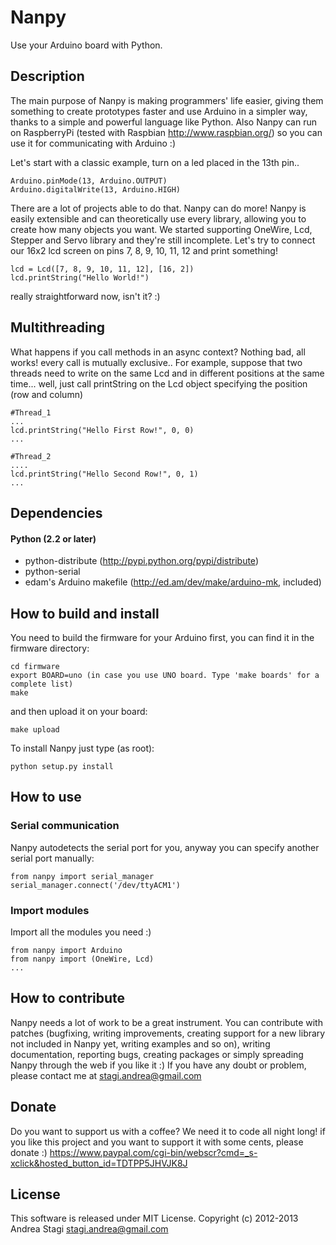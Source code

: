 Nanpy
=====

Use your Arduino board with Python.

Description
-----------

The main purpose of Nanpy is making programmers' life easier, giving them something to create prototypes faster and use Arduino in a simpler way, thanks to a simple and powerful language like Python. Also Nanpy can run on RaspberryPi (tested with Raspbian http://www.raspbian.org/) so you can use it for communicating with Arduino :)

Let's start with a classic example, turn on a led placed in the 13th pin..

	Arduino.pinMode(13, Arduino.OUTPUT)
	Arduino.digitalWrite(13, Arduino.HIGH)

There are a lot of projects able to do that. Nanpy can do more! 
Nanpy is easily extensible and can theoretically use every library, allowing you to create how many objects you want.
We started supporting OneWire, Lcd, Stepper and Servo library and they're still incomplete.
Let's try to connect our 16x2 lcd screen on pins 7, 8, 9, 10, 11, 12 and print something!

	lcd = Lcd([7, 8, 9, 10, 11, 12], [16, 2])
	lcd.printString("Hello World!")

really straightforward now, isn't it? :)

Multithreading
--------------

What happens if you call methods in an async context? Nothing bad, all works! every call is mutually exclusive.. For example, suppose that two threads need to write on the same Lcd and in different positions at the same time... well, just call printString on the Lcd object specifying the position (row and column)

	#Thread_1
	...
	lcd.printString("Hello First Row!", 0, 0)
	...
	
	#Thread_2
	....
	lcd.printString("Hello Second Row!", 0, 1)
	...

Dependencies
------------

#### Python (2.2 or later)
- python-distribute (http://pypi.python.org/pypi/distribute)
- python-serial
- edam's Arduino makefile (http://ed.am/dev/make/arduino-mk, included)

How to build and install
------------------------

You need to build the firmware for your Arduino first, you can find it in the firmware directory:

	cd firmware
	export BOARD=uno (in case you use UNO board. Type 'make boards' for a complete list)
	make

and then upload it on your board:

	make upload

To install Nanpy just type (as root):

	python setup.py install

How to use
----------

### Serial communication

Nanpy autodetects the serial port for you, anyway you can specify another serial port manually:

	from nanpy import serial_manager
	serial_manager.connect('/dev/ttyACM1')

### Import modules

Import all the modules you need :)

	from nanpy import Arduino
	from nanpy import (OneWire, Lcd)
	...

How to contribute
-----------------

Nanpy needs a lot of work to be a great instrument. You can contribute with patches (bugfixing, writing improvements, creating support for a new library not included in Nanpy yet, writing examples and so on), writing documentation, reporting bugs, creating packages or simply spreading Nanpy through the web if you like it :) If you have any doubt or problem, please contact me at <stagi.andrea@gmail.com>

Donate
------

Do you want to support us with a coffee? We need it to code all night long! if you like this project and you want to support it with some cents, please donate :) https://www.paypal.com/cgi-bin/webscr?cmd=_s-xclick&hosted_button_id=TDTPP5JHVJK8J

License
-------

This software is released under MIT License. Copyright (c) 2012-2013 Andrea Stagi <stagi.andrea@gmail.com>
